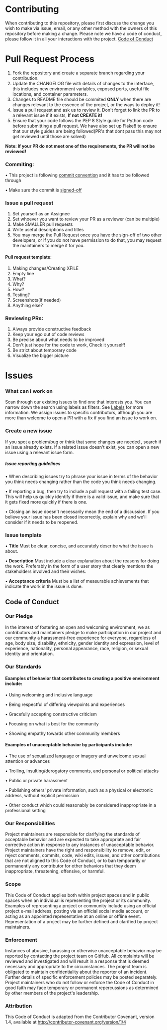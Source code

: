 # Contributing
When contributing to this repository, please first discuss the change you wish to make via issue, email, or any other method with the owners of this repository before making a change.
Please note we have a code of conduct, please follow it in all your interactions with the project.
[Code of Conduct](#code-of-conduct) 

# Pull Request Process
1.	Fork the repository and create a separate branch regarding your contribution.
2.	Update the CHANGELOG file with details of changes to the interface, this includes new environment variables, exposed ports, useful file locations, and container parameters.
3.	Changes to README file should be commited **ONLY** when there are changes relevant to the essence of the project, or the ways to deploy it!
4.	Issue a pull request and ask us to review it. Don't forget to link the PR to a relevant issue if it exists, **If not CREATE it!**
5.  Ensure that your code follows the PEP 8 Style guide for Python code before submitting a pull request.
    We have also set up Flake8 to ensure that our style guides are being followed(PR's that dont pass this may not get reviewed until those are solved)

**Note: If your PR do not meet one of the requirements, the PR will not be reviewed!**

### Commiting:
•   This project is following [commit convention](https://www.conventionalcommits.org/en/v1.0.0/) and it has to be followed through

•   Make sure the commit is [signed-off](https://docs.pi-hole.net/guides/github/how-to-signoff/)

### Issue a pull request
1.	Set yourself as an Assignee
2.	Set whoever you want to review your PR as a reviewer (can be multiple)
3.	Make SMALLER pull requests
4.	Write useful descriptions and titles
5.	You may merge the Pull Request once you have the sign-off of two other developers, or if you do not have permission to do that, you may request the maintainers to merge it for you.

#### Pull request template:
1. Making changes/Creating XFILE
2. Empty line
3. What?
4. Why?
5. How?
6. Testing?
7. Screenshots(if needed)
8. Anything else?

### Reviewing PRs:
1. Always provide constructive feedback
2. Keep your ego out of code reviews
3. Be precise about what needs to be improved
4. Don't just hope for the code to work, Check it yourself!
5. Be strict about temporary code
6. Visualize the bigger picture

# Issues
### What can i work on
Scan through our existing issues to find one that interests you. You can narrow down the search using labels as filters. See 
[Labels](https://docs.github.com/en/issues/using-labels-and-milestones-to-track-work/managing-labels) for more information. We assign issues to specific contributors, although you are more than welcome to open a PR with a fix if you find an issue to work on.

### Create a new issue
If you spot a problem/bug or think that some changes are needed , search if an issue already exists. If a related issue doesn't exist, you can open a new issue using a relevant issue form.

##### Issue reporting guidelines
•	 When describing issues try to phrase your issue in terms of the behavior you think needs changing rather than the code you think needs changing.

•	If reporting a bug, then try to include a pull request with a failing test case. This will help us quickly identify if there is a valid issue, and make sure that it gets fixed more quickly if there is one.

•	Closing an issue doesn't necessarily mean the end of a discussion. If you believe your issue has been closed incorrectly, explain why and we'll consider if it needs to be reopened.

### Issue template
• **Title**
  Must be clear, concise, and accurately describe what the issue is about.

• **Description**
  Must include a clear explanation about the reasons for doing the work. Preferably in the form of a user story
  that clearly mentions the stakeholders involved and their wishes.

• **Acceptance criteria**
  Must be a list of measurable achievements that indicate the work in the issue is done.

## Code of Conduct
### Our Pledge
In the interest of fostering an open and welcoming environment, we as contributors and maintainers pledge to make participation in our project and our community a harassment-free experience for everyone, regardless of age, body size, disability, ethnicity, gender identity and expression, level of experience, nationality, personal appearance, race, religion, or sexual identity and orientation.
### Our Standards
#### Examples of behavior that contributes to creating a positive environment include:

•	Using welcoming and inclusive language

•	Being respectful of differing viewpoints and experiences

•	Gracefully accepting constructive criticism

•	Focusing on what is best for the community

•	Showing empathy towards other community members

#### Examples of unacceptable behavior by participants include:

•	The use of sexualized language or imagery and unwelcome sexual attention or advances

•	Trolling, insulting/derogatory comments, and personal or political attacks

•	Public or private harassment

•	Publishing others' private information, such as a physical or electronic address, without explicit permission

•	Other conduct which could reasonably be considered inappropriate in a professional setting

### Our Responsibilities
Project maintainers are responsible for clarifying the standards of acceptable behavior and are expected to take appropriate and fair corrective action in response to any instances of unacceptable behavior.
Project maintainers have the right and responsibility to remove, edit, or reject comments, commits, code, wiki edits, issues, and other contributions that are not aligned to this Code of Conduct, or to ban temporarily or permanently any contributor for other behaviors that they deem inappropriate, threatening, offensive, or harmful.

### Scope
This Code of Conduct applies both within project spaces and in public spaces when an individual is representing the project or its community. Examples of representing a project or community include using an official project e-mail address, posting via an official social media account, or acting as an appointed representative at an online or offline event. Representation of a project may be further defined and clarified by project maintainers.

### Enforcement
Instances of abusive, harassing or otherwise unacceptable behavior may be reported by contacting the project team on GitHub. All complaints will be reviewed and investigated and will result in a response that is deemed necessary and appropriate to the circumstances. The project team is obligated to maintain confidentiality about the reporter of an incident. Further details of specific enforcement policies may be posted separately.
Project maintainers who do not follow or enforce the Code of Conduct in good faith may face temporary or permanent repercussions as determined by other members of the project's leadership.


### Attribution
This Code of Conduct is adapted from the Contributor Covenant, version 1.4, available at http://contributor-covenant.org/version/1/4
